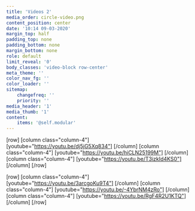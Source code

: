 ```yaml
---
title: 'Videos 2'
media_order: circle-video.png
content_position: center
date: '10:14 09-03-2020'
margin_top: half
padding_top: none
padding_bottom: none
margin_bottom: none
role: default
limit_reveal: '0'
body_classes: 'video-block row-center'
meta_theme: ''
color_nav_fg: ''
color_loader: ''
sitemap:
    changefreq: ''
    priority: ''
media_header: '1'
media_thumb: '1'
content:
    items: '@self.modular'
---
```


[row]
[column class="column-4"]
[youtube="https://youtu.be/dj5jG5Xq834"]
[/column]
[column class="column-4"]
[youtube="https://youtu.be/hiCLN25199M"]
[/column]
[column class="column-4"]
[youtube="https://youtu.be/T3izkId4KS0"]
[/column]
[/row]

[row]
[column class="column-4"]
[youtube="https://youtu.be/3arcgoKu9T4"]
[/column]
[column class="column-4"]
[youtube="https://youtu.be/-4YbrNM4zRo"]
[/column]
[column class="column-4"]
[youtube="https://youtu.be/RgF4R2U1KTQ"]
[/column]
[/row]
